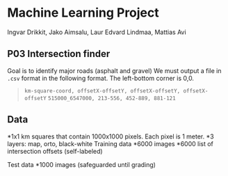# Machine Learning Project
Ingvar Drikkit, Jako Aimsalu, Laur Edvard Lindmaa, Mattias Avi
## P03 Intersection finder
Goal is to identify major roads (asphalt and gravel)
We must output a file in `.csv` format in the following format. The left-bottom corner is 0,0.
> `km-square-coord, offsetX-offsetY, offsetX-offsetY, offsetX-offsetY`
> `515000_6547000, 213-556, 452-889, 881-121`

## Data
*1x1 km squares that contain 1000x1000 pixels. Each pixel is 1 meter.
*3 layers: map, orto, black-white
Training data
*6000 images
*6000 list of intersection offsets (self-labeled)

Test data
*1000 images (safeguarded until grading)
